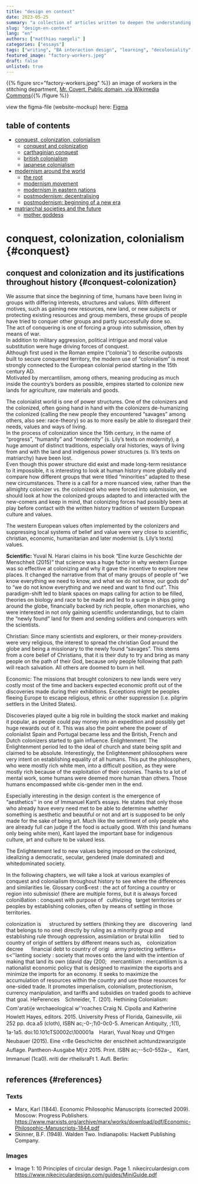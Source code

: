 ```yaml
---
title: "design en context"
date: 2023-05-25
summary: "a collection of articles written to deepen the understanding of theories learned in the theory-class 'design en context' by Cherry-Ann Morgan"
slug: "design-en-context"
lang: "en"
authors: ["matthias naegeli" ]
categories: ["essays"]
tags: ["writing", "BA interaction design", "learning", "decoloniality", ]
featured_image: "factory-workers.jpeg"
draft: false
unlisted: true
---
```


{{% figure src="factory-workers.jpeg" %}} an image of workers in the stitching department, [Mr. Covert, Public domain, via Wikimedia Commons](https://upload.wikimedia.org/wikipedia/commons/0/08/Rex_Shoe_Factory%2C_New_Orleans_1917_-_Workers_in_stiching_dept.jpg){{% /figure %}}  


view the figma-file (website-mockup) here: [Figma](https://www.figma.com/proto/VB0HvuCof70WJ30bgZrLHx/design-en-context-team-library?page-id=0%3A1&type=design&node-id=1893-192&viewport=952%2C-75%2C0.12&t=WunKhFPpuxpOupJf-1&scaling=min-zoom&starting-point-node-id=1894%3A211&mode=design)

## table of contents  
- [conquest, colonization, colonialism](#conquest)
    - [conquest and colonization](#conquest-colonization)
    - [carthaginian conquest](#conquest-colonization)
    - [british colonialism](#conquest-colonization)
    - [japanese colonialism](#conquest-colonization)
- [modernism around the world](#modernism)  
    - [the root](#root)
    - [modernism movement](#movement)
    - [modernism in eastern nations](#eastern-nations)
    - [postmodernism: decentralising](#postmodernism)
    - [postmodernism: beginning of a new era](#new-era)
- [matriarchal societies and the future](#matriarchal-societies)  
    - [mother goddess](#mother-goddess)



# conquest, colonization, colonialism {#conquest}  

## conquest and colonization and its justifications throughout history {#conquest-colonization}

We assume that since the beginning of time, humans have been living in groups with differing interests, structures and values. With different motives, such as gaining new resources, new land, or new subjects or protecting existing resources and group members, these groups of people have tried to conquer other groups and partly successfully done so.  
The act of conquering is one of forcing a group into submission, often by means of war.  
In addition to military aggression, political intrigue and moral value substitution were huge driving forces of conquest.  
Although first used in the Roman empire (“colonia”) to describe outposts built to secure conquered territory, the modern use of “colonialism” is most strongly connected to the European colonial period starting in the 15th century AD.  
Motivated by mercantilism, among others, meaning producing as much inside the country’s borders as possible, empires started to colonize new lands for agriculture, raw materials and goods.  

The colonialist world is one of power structures. One of the colonizers and the colonized, often going hand in hand with the colonizers de-humanizing the colonized (calling the new people they encountered “savages” among others, also see: race-theory) so as to more easily be able to disregard their needs, values and ways of living.  
In the process of colonization since the 15th century, in the name of “progress”, “humanity” and “modernity” (s. Lily’s texts on modernity), a huge amount of distinct traditions, especially oral histories, ways of living from and with the land and indigenous power structures (s. Ili’s texts on matriarchy) have been lost.  
Even though this power structure did exist and made long-term resistance to it impossible, it is interesting to look at human history more globally and compare how different groups that were titled “minorities” adapted to these new circumstances. There is a call for a more nuanced view, rather than the allmighty colonizer vs. the colonized who were forced into submission, we should look at how the colonized groups adapted to and interacted with the new-comers and keep in mind, that colonizing forces had possibly been at play before contact with the written history tradition of western European culture and values.  

The western European values often implemented by the colonizers and suppressing local systems of belief and value were very close to scientific, christian, economic, humanitarian and later modernist (s. Lily’s texts) values.  

**Scientific:** Yuval N. Harari claims in his book “Eine kurze Geschichte der Menschheit (2015)” that science was a huge factor in why western Europe was so effective at colonizing and why it gave the incentive to explore new places. It changed the narrative from that of many groups of people of “we know everything we need to know, and what we do not know, our gods do” to “we do not know everything and we need and want to find out”. This paradigm-shift led to blank spaces on maps calling for action to be filled, theories on biology and race to be made and led to a surge in ships going around the globe, financially backed by rich people, often monarchies, who were interested in not only gaining scientific understandings, but to claim the “newly
found” land for them and sending
soldiers and conquerors with the
scientists.

Christian: Since many scientists and
explorers, or their money-providers were
very religious, the interest to spread the
christian God around the globe and
being a missionary to the newly found
“savages”. This stems from a core belief
of Christians, that it is their duty to try
and bring as many people on the path
of their God, because only people
following that path will reach salvation.
All others are doomed to burn in hell.

Economic: The missions that brought
colonizers to new lands were very costly
most of the time and backers expected
economic profit out of the discoveries
made during their exhibitions.
Exceptions might be peoples fleeing
Europe to escape religious, ethnic or
other suppression (i.e. pilgrim settlers in
the United States).

Discoveries played quite a big role in
building the stock market and making it
popular, as people could pay money into
an expedition and possibly get huge
rewards out of it. This was also the point
where the power of colonialist Spain
and Portugal became less and the
British, French and Dutch colonizers
started to gain influence.
Enlightenment: The Enlightenment
period led to the ideal of church and
state being split and claimed to be
absolute. Interestingly, the
Enlightenment philosophers were very
intent on establishing equality of all
humans. This put the philosophers, who
were mostly rich white men, into a
difficult position, as they were mostly
rich because of the exploitation of their
colonies. Thanks to a lot of mental work,
some humans were deemed more
human than others. Those humans
encompassed white cis-gender men in
the end.

Especially interesting in the design
context is the emergence of “aesthetics''
in one of Immanuel Kant’s essays. He
states that only those who already have
every need met to be able to determine
whether something is aesthetic and
beautiful or not and art is supposed to
be only made for the sake of being art.
Much like the sentiment of only people
who are already full can judge if the
food is actually good.
With this (and humans only being white
men), Kant layed the important base for
indigenous culture, art and culture to be
valued less.

The Enlightenment led to new values
being imposed on the colonized,
idealizing a democratic, secular,
gendered (male dominated) and whitedominated
society.


In the following chapters, we will take a
look at various examples of conquest
and colonialism throughout history to
see where the differences and
similarities lie.
Glossary
con$<est : the act of forcing a country
or region into submissio!
(there are multiple forms, but it is always
forced 
coloni8ation : conquest with purpose of
 cultivizing  target territories or peoples
by establishing colonies, often by means
of settling in those territories.

colonization is 
  structured by settlers (thinking they
are  discovering  land that belongs to
no one) directly by ruling as a
minority group and establishing rule
through oppression, assimilation or
brutal killin 
  tied to country of origin of settlers by
different means such as,
  colonization decree 
  financial debt to country of origi 
  army protecting settlers+
s<''lanting society : society that
moves onto the land with the intention
of making that land its own (david day
(200; 
mercantilism : mercantilism is a
nationalist economic policy that is
designed to maximize the exports and
minimize the imports for an economy. It
seeks to maximize the accumulation of
resources within the country and use
those resources for one-sided trade. It
promotes imperialism, colonialism,
protectionism, currency manipulation,
and tariffs and subsidies on traded
goods to achieve that goal.
HeFerences
  Schneider, T. (201). Hethining
Colonialism: Com'arati{e
wrchaeological w''roaches Craig N.
Cipolla and Katherine Howlett Hayes,
editors. 2015. University Press of
Florida, Gainesville, xiii 252 pp. dca.a5
(cloth), ISBN ac;-0-;1\0-0c0-5.
American Antiquity, ;1(1), 1a-1a5.
doi:10.101cTS0002c\100001a
  Harari, Yuval Noay und QYrgen
Neubauer (2015). Eine <r8e
Geschichte der enschheit
achtundzwanzigste Auflage.
Pantheon-Ausgabe M[rz 2015. Print.
ISBN ac;-\-5c0-552a-_
  Kant, Immanuel (1ca0). nriti der
rtheilsraFt 1. Aufl. Berlin:


## references {#references}
### Texts
- Marx, Karl (1844). Economic Philosophic Manuscripts (corrected 2009). Moscow: Progress Publishers. https://www.marxists.org/archive/marx/works/download/pdf/Economic-Philosophic-Manuscripts-1844.pdf
- Skinner, B.F. (1948). Walden Two. Indianapolis: Hackett Publishing Company.

### Images
- Image 1: 10 Principles of circular design. Page 1. nikecirculardesign.com https://www.nikecirculardesign.com/guides/MiniGuide.pdf